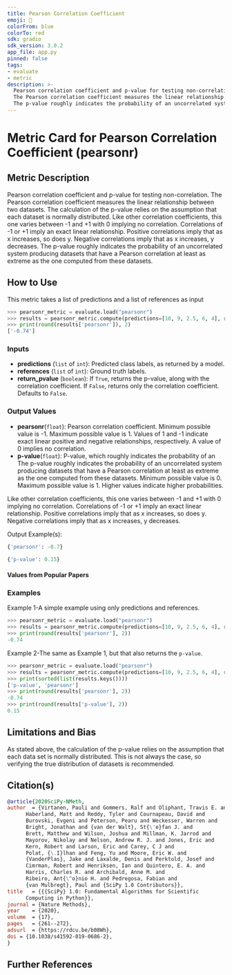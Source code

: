 ```yaml
---
title: Pearson Correlation Coefficient 
emoji: 🤗 
colorFrom: blue
colorTo: red
sdk: gradio
sdk_version: 3.0.2
app_file: app.py
pinned: false
tags:
- evaluate
- metric
description: >-
  Pearson correlation coefficient and p-value for testing non-correlation.
  The Pearson correlation coefficient measures the linear relationship between two datasets. The calculation of the p-value relies on the assumption that each dataset is normally distributed. Like other correlation coefficients, this one varies between -1 and +1 with 0 implying no correlation. Correlations of -1 or +1 imply an exact linear relationship. Positive correlations imply that as x increases, so does y. Negative correlations imply that as x increases, y decreases.
  The p-value roughly indicates the probability of an uncorrelated system producing datasets that have a Pearson correlation at least as extreme as the one computed from these datasets.
---
```


# Metric Card for Pearson Correlation Coefficient (pearsonr)


## Metric Description

Pearson correlation coefficient and p-value for testing non-correlation.
The Pearson correlation coefficient measures the linear relationship between two datasets. The calculation of the p-value relies on the assumption that each dataset is normally distributed. Like other correlation coefficients, this one varies between -1 and +1 with 0 implying no correlation. Correlations of -1 or +1 imply an exact linear relationship. Positive correlations imply that as x increases, so does y. Negative correlations imply that as x increases, y decreases.
The p-value roughly indicates the probability of an uncorrelated system producing datasets that have a Pearson correlation at least as extreme as the one computed from these datasets.


## How to Use

This metric takes a list of predictions and a list of references as input

```python
>>> pearsonr_metric = evaluate.load("pearsonr")
>>> results = pearsonr_metric.compute(predictions=[10, 9, 2.5, 6, 4], references=[1, 2, 3, 4, 5])
>>> print(round(results['pearsonr']), 2)
['-0.74']
```


### Inputs
- **predictions** (`list` of `int`): Predicted class labels, as returned by a model.
- **references** (`list` of `int`): Ground truth labels.
- **return_pvalue** (`boolean`): If `True`, returns the p-value, along with the correlation coefficient. If `False`, returns only the correlation coefficient. Defaults to `False`.


### Output Values
- **pearsonr**(`float`): Pearson correlation coefficient. Minimum possible value is -1. Maximum possible value is 1. Values of 1 and -1 indicate exact linear positive and negative relationships, respectively. A value of 0 implies no correlation.
- **p-value**(`float`): P-value, which roughly indicates the probability of an The p-value roughly indicates the probability of an uncorrelated system producing datasets that have a Pearson correlation at least as extreme as the one computed from these datasets. Minimum possible value is 0. Maximum possible value is 1. Higher values indicate higher probabilities.

Like other correlation coefficients, this one varies between -1 and +1 with 0 implying no correlation. Correlations of -1 or +1 imply an exact linear relationship. Positive correlations imply that as x increases, so does y. Negative correlations imply that as x increases, y decreases.

Output Example(s):
```python
{'pearsonr': -0.7}
```
```python
{'p-value': 0.15}
```

#### Values from Popular Papers

### Examples

Example 1-A simple example using only predictions and references.
```python
>>> pearsonr_metric = evaluate.load("pearsonr")
>>> results = pearsonr_metric.compute(predictions=[10, 9, 2.5, 6, 4], references=[1, 2, 3, 4, 5])
>>> print(round(results['pearsonr'], 2))
-0.74
```

Example 2-The same as Example 1, but that also returns the `p-value`.
```python
>>> pearsonr_metric = evaluate.load("pearsonr")
>>> results = pearsonr_metric.compute(predictions=[10, 9, 2.5, 6, 4], references=[1, 2, 3, 4, 5], return_pvalue=True)
>>> print(sorted(list(results.keys())))
['p-value', 'pearsonr']
>>> print(round(results['pearsonr'], 2))
-0.74
>>> print(round(results['p-value'], 2))
0.15
```


## Limitations and Bias

As stated above, the calculation of the p-value relies on the assumption that each data set is normally distributed. This is not always the case, so verifying the true distribution of datasets is recommended.


## Citation(s)
```bibtex
@article{2020SciPy-NMeth,
author  = {Virtanen, Pauli and Gommers, Ralf and Oliphant, Travis E. and
      Haberland, Matt and Reddy, Tyler and Cournapeau, David and
      Burovski, Evgeni and Peterson, Pearu and Weckesser, Warren and
      Bright, Jonathan and {van der Walt}, St{\'e}fan J. and
      Brett, Matthew and Wilson, Joshua and Millman, K. Jarrod and
      Mayorov, Nikolay and Nelson, Andrew R. J. and Jones, Eric and
      Kern, Robert and Larson, Eric and Carey, C J and
      Polat, {\.I}lhan and Feng, Yu and Moore, Eric W. and
      {VanderPlas}, Jake and Laxalde, Denis and Perktold, Josef and
      Cimrman, Robert and Henriksen, Ian and Quintero, E. A. and
      Harris, Charles R. and Archibald, Anne M. and
      Ribeiro, Ant{\^o}nio H. and Pedregosa, Fabian and
      {van Mulbregt}, Paul and {SciPy 1.0 Contributors}},
title   = {{{SciPy} 1.0: Fundamental Algorithms for Scientific
      Computing in Python}},
journal = {Nature Methods},
year    = {2020},
volume  = {17},
pages   = {261--272},
adsurl  = {https://rdcu.be/b08Wh},
doi = {10.1038/s41592-019-0686-2},
}
```


## Further References
